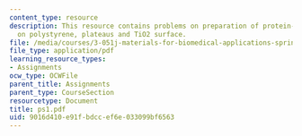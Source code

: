 ```yaml
---
content_type: resource
description: This resource contains problems on preparation of protein-resistant surfaces
  on polystyrene, plateaus and TiO2 surface.
file: /media/courses/3-051j-materials-for-biomedical-applications-spring-2006/9016d410e91fbdccef6e033099bf6563_ps1.pdf
file_type: application/pdf
learning_resource_types:
- Assignments
ocw_type: OCWFile
parent_title: Assignments
parent_type: CourseSection
resourcetype: Document
title: ps1.pdf
uid: 9016d410-e91f-bdcc-ef6e-033099bf6563
---
```

